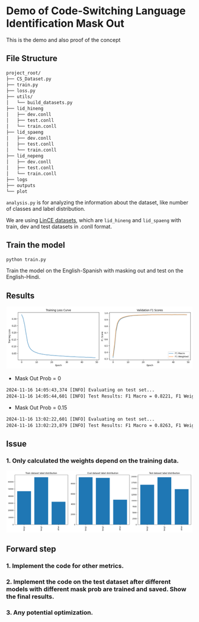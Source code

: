 # Demo of Code-Switching Language Identification Mask Out

This is the demo and also proof of the concept

## File Structure

```
project_root/
├── CS_Dataset.py
├── train.py
├── loss.py
├── utils/
│   └── build_datasets.py
├── lid_hineng
│   ├── dev.conll
│   ├── test.conll
│   └── train.conll
├── lid_spaeng
│   ├── dev.conll
│   ├── test.conll
│   └── train.conll
├── lid_nepeng
│   ├── dev.conll
│   ├── test.conll
│   └── train.conll
├── logs
├── outputs
└── plot
```

`analysis.py` is for analyzing the information about the dataset, like number of classes and label distribution.

We are using [LinCE datasets](https://ritual.uh.edu/lince/datasets), which are `lid_hineng` and  `lid_spaeng` with train, dev and test datasets in .conll format.

## Train the model

```bash
python train.py
```

Train the model on the English-Spanish with masking out and test on the English-Hindi.

## Results
![Loss](plot/training_curves.png)

- Mask Out Prob = 0

```txt
2024-11-16 14:05:43,374 [INFO] Evaluating on test set...
2024-11-16 14:05:44,601 [INFO] Test Results: F1 Macro = 0.8221, F1 Weighted = 0.8149
```

- Mask Out Prob = 0.15

```txt
2024-11-16 13:02:22,601 [INFO] Evaluating on test set...
2024-11-16 13:02:23,879 [INFO] Test Results: F1 Macro = 0.8263, F1 Weighted = 0.8203
```

## Issue

### 1. Only calculated the weights depend on the training data.
![label_distribution](plot/label_distribution.png)

## Forward step

### 1. Implement the code for other metrics.

### 2. Implement the code on the test dataset after different models with different mask prob are trained and saved. Show the final results.

### 3. Any potential optimization.



